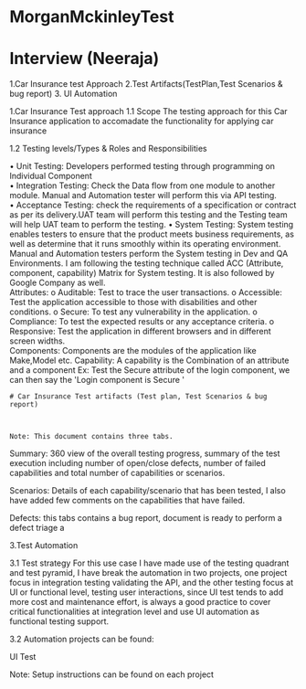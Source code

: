 # MorganMckinleyTest
# Interview (Neeraja)

1.Car Insurance test Approach
2.Test Artifacts(TestPlan,Test Scenarios & bug report)
3. UI Automation

1.Car Insurance Test approach
1.1 Scope The testing approach for this Car Insurance application to accomadate the functionality for applying car insurance

1.2 Testing levels/Types & Roles and Responsibilities

 •	Unit Testing: Developers performed testing through programming on Individual Component  
 •	Integration Testing: Check the Data flow from one module to another module. Manual and Automation tester will perform this via API testing.  
 •   Acceptance Testing: check the requirements of a specification or contract as per its delivery.UAT team will perform this testing and the Testing team will help UAT             team to perform the testing.
 •	System Testing: System testing enables testers to ensure that the product meets business requirements, as well as determine that it runs smoothly within its operating           environment. Manual and Automation testers perform the System testing in Dev and QA Environments. I am following the testing technique called ACC (Attribute, 
      component, capability) Matrix for System testing. It is also followed by Google Company as well.        
          Attributes:
          o	Auditable: Test to trace the user transactions.
          o	Accessible: Test the application accessible to those with disabilities and other conditions.
          o	Secure: To test any vulnerability in the application.
          o	Compliance: To test the expected results or any acceptance criteria.
          o	Responsive: Test the application in different browsers and in different screen widths.    
        Components: Components are the modules of the application like Make,Model etc.
        Capability: A capability is the Combination of an attribute and a component
        Ex: Test the Secure attribute of the login component, we can then say the 'Login component is Secure '
        
        
    # Car Insurance Test artifacts (Test plan, Test Scenarios & bug report)
    
    
    
    Note: This document contains three tabs.

  Summary: 360 view of the overall testing progress, summary of the test execution including number of open/close defects, number of failed capabilities and total number of       capabilities or scenarios.
  
  Scenarios: Details of each capability/scenario that has been tested, I also have added few comments on the capabilities that have failed.
  
  Defects: this tabs contains a bug report, document is ready to perform a defect triage a
  
  
  3.Test Automation 
  
  3.1 Test strategy For this use case I have made use of the testing quadrant and test pyramid, I have break the automation in two projects, one project focus in integration testing validating the API, and the other testing focus at UI or functional level, testing user interactions, since UI test tends to add more cost and maintenance effort, is always a good practice to cover critical functionalities at integration level and use UI automation as functional testing support.

3.2 Automation projects can be found:

UI Test

Note: Setup instructions can be found on each project
    
